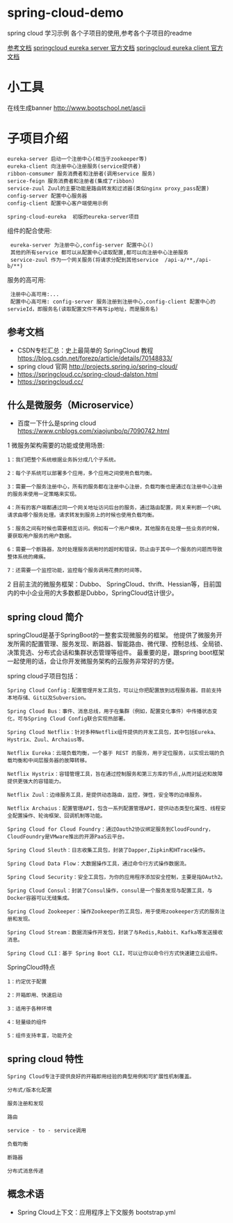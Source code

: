 # spring-cloud-demo
spring cloud 学习示例
各个子项目的使用,参考各个子项目的readme

[参考文档](https://www.fangzhipeng.com/springcloud/2017/06/01/sc01-eureka.html)
[springcloud eureka server 官方文档](http://projects.spring.io/spring-cloud/spring-cloud.html#spring-cloud-eureka-server)
[springcloud eureka client 官方文档](http://projects.spring.io/spring-cloud/spring-cloud.html#_service_discovery_eureka_clients)



# 小工具
在线生成banner http://www.bootschool.net/ascii

# 子项目介绍
    eureka-server 启动一个注册中心(相当于zookeeper等)
    eureka-client 向注册中心注册服务(service提供者)
    ribbon-comsumer 服务消费者和注册者(调用service 服务)
    serice-feign 服务消费者和注册者(集成了ribbon)
    service-zuul Zuul的主要功能是路由转发和过滤器(类似nginx proxy_pass配置)
    config-server 配置中心服务器
    config-client 配置中心客户端使用示例
    
    spring-cloud-eureka  初版的eureka-server项目
    
 组件的配合使用:
 
     eureka-server 为注册中心,config-server 配置中心()
     其他的所有service 都可以从配置中心读取配置,都可以向注册中心注册服务
     service-zuul 作为一个网关服务(将请求分配到其他service  /api-a/**,/api-b/**)
     
 服务的高可用: 
 
     注册中心高可用:...
     配置中心高可用: config-server 服务注册到注册中心,config-client 配置中心的servieId，即服务名(读取配置文件不再写ip地址，而是服务名)
     

## 参考文档
- CSDN专栏汇总：史上最简单的 SpringCloud 教程 https://blog.csdn.net/forezp/article/details/70148833/
- spring cloud 官网 http://projects.spring.io/spring-cloud/
- https://springcloud.cc/spring-cloud-dalston.html
- https://springcloud.cc/

## 什么是微服务（Microservice）
- 百度一下什么是spring cloud https://www.cnblogs.com/xiaojunbo/p/7090742.html

1 微服务架构需要的功能或使用场景:
    
    1：我们把整个系统根据业务拆分成几个子系统。
    
    2：每个子系统可以部署多个应用，多个应用之间使用负载均衡。
    
    3：需要一个服务注册中心，所有的服务都在注册中心注册，负载均衡也是通过在注册中心注册的服务来使用一定策略来实现。
    
    4：所有的客户端都通过同一个网关地址访问后台的服务，通过路由配置，网关来判断一个URL请求由哪个服务处理。请求转发到服务上的时候也使用负载均衡。
    
    5：服务之间有时候也需要相互访问。例如有一个用户模块，其他服务在处理一些业务的时候，要获取用户服务的用户数据。
    
    6：需要一个断路器，及时处理服务调用时的超时和错误，防止由于其中一个服务的问题而导致整体系统的瘫痪。
    
    7：还需要一个监控功能，监控每个服务调用花费的时间等。
    
2 目前主流的微服务框架：Dubbo、 SpringCloud、thrift、Hessian等，目前国内的中小企业用的大多数都是Dubbo，SpringCloud估计很少。

## spring cloud 简介
springCloud是基于SpringBoot的一整套实现微服务的框架。
他提供了微服务开发所需的配置管理、服务发现、断路器、智能路由、微代理、控制总线、全局锁、决策竞选、分布式会话和集群状态管理等组件。
最重要的是，跟spring boot框架一起使用的话，会让你开发微服务架构的云服务非常好的方便。

spring cloud子项目包括：

    Spring Cloud Config：配置管理开发工具包，可以让你把配置放到远程服务器，目前支持本地存储、Git以及Subversion。
    
    Spring Cloud Bus：事件、消息总线，用于在集群（例如，配置变化事件）中传播状态变化，可与Spring Cloud Config联合实现热部署。
    
    Spring Cloud Netflix：针对多种Netflix组件提供的开发工具包，其中包括Eureka、Hystrix、Zuul、Archaius等。
    
    Netflix Eureka：云端负载均衡，一个基于 REST 的服务，用于定位服务，以实现云端的负载均衡和中间层服务器的故障转移。
    
    Netflix Hystrix：容错管理工具，旨在通过控制服务和第三方库的节点,从而对延迟和故障提供更强大的容错能力。
    
    Netflix Zuul：边缘服务工具，是提供动态路由，监控，弹性，安全等的边缘服务。
    
    Netflix Archaius：配置管理API，包含一系列配置管理API，提供动态类型化属性、线程安全配置操作、轮询框架、回调机制等功能。
    
    Spring Cloud for Cloud Foundry：通过Oauth2协议绑定服务到CloudFoundry，CloudFoundry是VMware推出的开源PaaS云平台。
    
    Spring Cloud Sleuth：日志收集工具包，封装了Dapper,Zipkin和HTrace操作。
    
    Spring Cloud Data Flow：大数据操作工具，通过命令行方式操作数据流。
    
    Spring Cloud Security：安全工具包，为你的应用程序添加安全控制，主要是指OAuth2。
    
    Spring Cloud Consul：封装了Consul操作，consul是一个服务发现与配置工具，与Docker容器可以无缝集成。
    
    Spring Cloud Zookeeper：操作Zookeeper的工具包，用于使用zookeeper方式的服务注册和发现。
    
    Spring Cloud Stream：数据流操作开发包，封装了与Redis,Rabbit、Kafka等发送接收消息。
    
    Spring Cloud CLI：基于 Spring Boot CLI，可以让你以命令行方式快速建立云组件。

  
SpringCloud特点

    1：约定优于配置

    2：开箱即用、快速启动
    
    3：适用于各种环境
    
    4：轻量级的组件
    
    5：组件支持丰富，功能齐全

## spring cloud 特性

    Spring Cloud专注于提供良好的开箱即用经验的典型用例和可扩展性机制覆盖。
    
    分布式/版本化配置
    
    服务注册和发现
    
    路由
    
    service - to - service调用
    
    负载均衡
    
    断路器
    
    分布式消息传递

## 概念术语
- Spring Cloud上下文：应用程序上下文服务  bootstrap.yml


 

    

